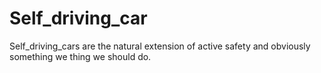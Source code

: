 # Self_driving_car
Self_driving_cars are the natural extension of active safety and obviously something we thing we should do.
